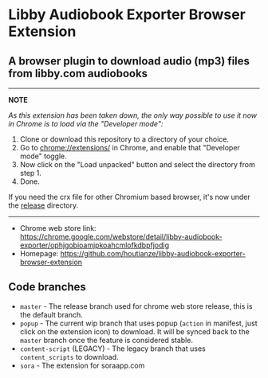 Libby Audiobook Exporter Browser Extension
==========================================

A browser plugin to download audio (mp3) files from libby.com audiobooks
------------------------------------------------------------------------

---
**NOTE**

*As this extension has been taken down, the only way possible to use it now in Chrome is to load via the "Developer mode":*

1. Clone or download this repository to a directory of your choice.
2. Go to [chrome://extensions/](chrome://extensions/) in Chrome, and enable that "Developer mode" toggle.
3. Now click on the "Load unpacked" button and select the directory from step 1.
4. Done.

If you need the crx file for other Chromium based browser, it's now under the [release](release) directory.

---

- Chrome web store link: https://chrome.google.com/webstore/detail/libby-audiobook-exporter/ophjgobioamjpkoahcmlofkdbpfjodig
- Homepage: https://github.com/houtianze/libby-audiobook-exporter-browser-extension

Code branches
-------------
- `master` - The release branch used for chrome web store release, this is the default branch.
- `popup` - The current wip branch that uses popup (`action` in manifest, just click on the extension icon) to download. It will be synced back to the `master` branch once the feature is considered stable.
- `content-script` (LEGACY) - The legacy branch that uses `content_scripts` to download.
- `sora` - The extension for soraapp.com